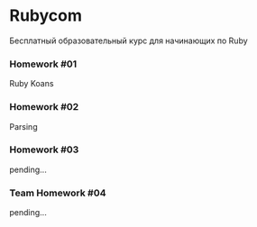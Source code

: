 # Rubycom

Бесплатный образовательный курс для начинающих по Ruby

### Homework #01

Ruby Koans

### Homework #02

Parsing

### Homework #03

pending...

### Team Homework #04

pending...
